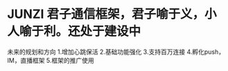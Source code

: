 # JUNZI 君子通信框架，君子喻于义，小人喻于利。还处于建设中
未来的规划和方向
1.增加心跳保活
2.基础功能强化
3.支持百万连接
4.孵化push，IM，直播框架
5.框架的推广使用




